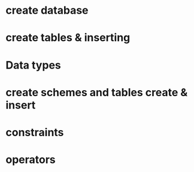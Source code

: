 # create database 
# create tables & inserting
# Data types 
# create schemes and tables create & insert
# constraints
# operators 









